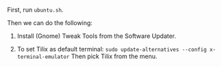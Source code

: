 First, run `ubuntu.sh`.

Then we can do the following:

1. Install (Gnome) Tweak Tools from the Software Updater.

2. To set Tilix as default terminal:
`sudo update-alternatives --config x-terminal-emulator`
Then pick Tilix from the menu.
